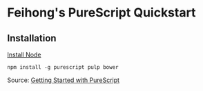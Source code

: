 # Feihong's PureScript Quickstart

## Installation

[Install Node](https://github.com/feihong/node-quickstart#installation)

```
npm install -g purescript pulp bower
```

Source: [Getting Started with PureScript](https://github.com/purescript/documentation/blob/master/guides/Getting-Started.md#getting-started-with-purescript)
